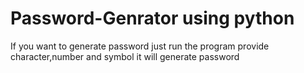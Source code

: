 # Password-Genrator using python
If you want to generate password just run the program provide character,number and symbol it will generate password 
